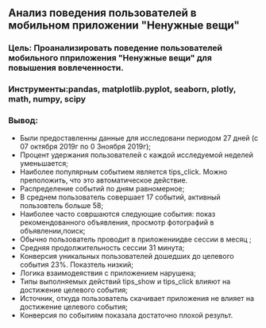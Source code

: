 ## Анализ поведения пользователей в мобильном приложении "Ненужные вещи"
### Цель: Проанализировать поведение пользователей мобильного пприложения "Ненужные вещи" для повышения вовлеченности. 
### Инструменты:pandas, matplotlib.pyplot, seaborn, plotly, math, numpy, scipy
### Вывод:
- Были предоставленны данные для исследовани периодом 27 дней (с 07 октября 2019г по 0 3ноября 2019г);
- Процент удержания пользователей с каждой исследуемой неделей уменьшается;
- Наиболее популярным событием является tips_click. Можно преположить, что это автоматическое действие.
- Распределение событий по дням равномерное;
- В среднем пользователь совершает 17 событий, активный пользовтель больше 58;
- Наиболее часто совршаются следующие события: показ рекомендованного объявления, просмотр фотографий в объявлении,поиск;
- Обычно пользователь проводит в приложениидве сессии в месяц ;
- Средняя продолжительность сессии 31 минута;
- Конверсия уникальных пользователей дошедших до целевого события 23%. Показтель низкий;
- Логика взаимодеяствия с приложением нарушена;
- Типы выполняемых действий tips_show и tips_click влияют на достижение целевого события;
- Источник, откуда пользователь скачивает приложения не влияет на достижение целевого события;
- Конверсия по событиям показала достаточно плохой результ.
